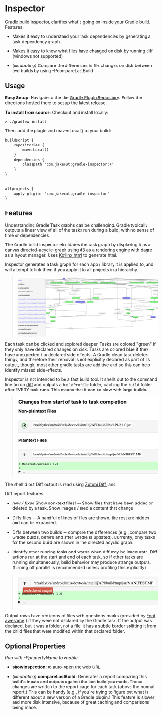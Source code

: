 # Inspector

Gradle build inspector, clarifies what's going on inside your Gradle build. Features:

 - Makes it easy to understand your task dependencies by generating a task dependency graph.

 - Makes it easy to know what files have changed on disk by running diff (windows not supported)

 - *(incubating)* Compare the differences in file changes on disk between two builds by using -PcompareLastBuild

## Usage

**Easy Setup**: Navigate to the the [Gradle Plugin Repository](https://plugins.gradle.org/plugin/com.jakeout.gradle-inspector).  Follow the directions hosted there to set up the latest release.

**To install from source**: Checkout and install locally:

    > ./gradlew install

Then, add the plugin and mavenLocal() to your build:

    buildscript {
        repositories {
            mavenLocal()
        }
        dependencies {
            classpath 'com.jakeout:gradle-inspector:+'
        }
    }


    allprojects {
        apply plugin: 'com.jakeout.gradle-inspector'
    }

## Features

Understanding Gradle Task graphs can be challenging. Gradle typically outputs a linear view of all of the tasks run during a build, with no sense of time or dependencies.

The Gradle build inspector elucidates the task graph by displaying it as a canvas directed-acyclic-graph using [d3](http://d3js.org/) as a rendering engine with [dagre](https://github.com/cpettitt/dagre-d3) as a layout manager.  Uses [Kotlinx.html](https://github.com/kotlinx/kotlinx.html) to generate html.

Inspector generates a task graph for each app / library it is applied to, and will attempt to link them if you apply it to all projects in a hierarchy.

> ![Dependency Graph](docs/dependency-graph.png)

Each task can be clicked and explored deeper. Tasks are colored "green" if they only have declared changes on disk. Tasks are colored blue if they have unexpected / undeclared side effects. A Gradle clean task deletes things, and therefore their removal is not explicitly declared as part of its output, though, most other gradle tasks are additive and so this can help identify missed side-effects.

Inspector is not intended to be a fast build tool. It shells out to the command line to run [diff](http://unixhelp.ed.ac.uk/CGI/man-cgi?diff) and outputs a `buildProfile` folder, caching the `build` folder after EVERY task runs. This means that it can be slow with large builds.

> ![Diff Report](docs/diff-report.png)

The shell'd out Diff output is read using [Zutubi Diff](https://github.com/Zutubi/com.zutubi.diff), and 

Diff report features:

 - *new / fixed* Show non-text files! -- Show files that have been added or deleted by a task. Show images / media content that change

 - Diffs files -- A handful of lines of files are shown, the rest are hidden and can be expanded.

 - Diffs between two builds -- compare the differences (e.g., compare two Gradle builds, before and after Gradle is updated). Currently, only tasks for the second build are shown in the directed acyclic graph.

 - Identify other running tasks and warns when diff may be inaccurate. Diff actions run at the start and end of each task, so if other tasks are running simultaneously, build behavior may produce strange outputs. (turning off parallel is recommended unless profiling this explicitly)

> ![Output Row](docs/output-row.png)

Output rows have red icons of files with questions marks (provided by [Font awesome](https://github.com/FortAwesome/Font-Awesome) ) if they were not declared by the Gradle task. If the output was declared, but it was a folder, not a file, it has a subtle border splitting it from the child files that were modified within that declared folder.

## Optional Properties

*Run with -PpropertyName to enable*

 - __showInspection__: to auto-open the web URL.

- *(incubating)* __compareLastBuild__: Generates a report comparing this build's inputs and outputs against the last
build you made. These changes are written to the report page for each task (above the normal report.) This can be handy (e.g., if you're trying to figure out what is different about a new version of a Gradle plugin.) This feature is slower and more disk intensive, because of great caching and comparisons being made.

